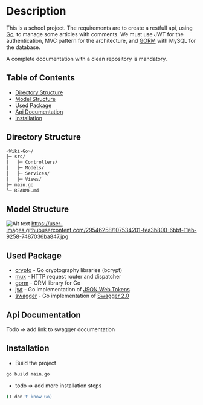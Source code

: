 # Description

This is a school project. The requirements are to create 
a restfull api, using [Go](https://golang.org/), to 
manage some articles with comments. We must 
use JWT for the authentication, MVC pattern for the 
architecture, and [GORM](https://gorm.io/index.html) 
with MySQL for the database.

A complete documentation with a clean repository is mandatory.

## Table of Contents

- [Directory Structure](#directory-structure)
- [Model Structure](#model-structure)
- [Used Package](#used-package)
- [Api Documentation](#api-documentation)
- [Installation](#installation)
  
## Directory Structure

``` bash
<Wiki-Go>/
├─ src/
│   ├─ Controllers/
│   ├─ Models/
│   ├─ Services/
│   ├─ Views/
├─ main.go
└─ README.md
```

## Model Structure

![Alt text](https://user-images.githubusercontent.com/29546258/107534201-fea3b800-6bbf-11eb-9258-7487036ba847.jpg)
https://user-images.githubusercontent.com/29546258/107534201-fea3b800-6bbf-11eb-9258-7487036ba847.jpg

## Used Package

* [crypto](https://github.com/golang/crypto) - Go cryptography libraries (bcrypt)
* [mux](https://github.com/gorilla/mux) - HTTP request router and dispatcher
* [gorm](https://gorm.io/) - ORM library for Go
* [jwt](https://github.com/dgrijalva/jwt-go) - Go implementation of [JSON Web Tokens](https://self-issued.info/docs/draft-ietf-oauth-json-web-token.html)
* [swagger](https://github.com/go-swagger/go-swagger) - Go implementation of [Swagger 2.0](https://github.com/OAI/OpenAPI-Specification/blob/master/versions/2.0.md)

## Api Documentation

Todo => add link to swagger documentation

## Installation

* Build the project
``` bash
go build main.go
```
* todo => add more installation steps
``` bash
(I don't know Go)
```

